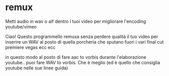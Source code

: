 # remux
Metti audio in wav o aif dentro i tuoi video per migliorare l'encoding youtube/vimeo

Ciao!
Questo programmello remuxa senza perdere qualità il tuo video per inserire un WAV al posto
di quella porcheria che sputano fuori i vari final cut premiere vegas ecc ecc

in questo modo al posto di fare aac to vorbis durante l'elaborazione youtube.. puoi fare WAV to vorbis.
Che è meglio (ed è quello che consiglia youtube nelle sue linee guida)
